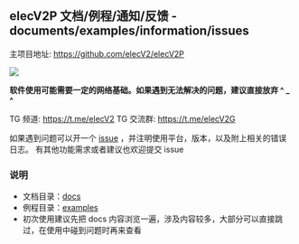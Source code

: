 ## elecV2P 文档/例程/通知/反馈 - documents/examples/information/issues

主项目地址: https://github.com/elecV2/elecV2P

![](https://raw.githubusercontent.com/elecV2/elecV2P-dei/master/docs/res/overview.png)

**软件使用可能需要一定的网络基础。如果遇到无法解决的问题，建议直接放弃 ^ _ ^**

TG 频道: https://t.me/elecV2
TG 交流群: https://t.me/elecV2G

如果遇到问题可以开一个 [issue](https://github.com/elecV2/elecV2P-dei/issues) ，并注明使用平台，版本，以及附上相关的错误日志。
有其他功能需求或者建议也欢迎提交 issue

### 说明

- 文档目录：[docs](https://github.com/elecV2/elecV2P-dei/tree/master/docs)
- 例程目录：[examples](https://github.com/elecV2/elecV2P-dei/tree/master/examples)
- 初次使用建议先把 docs 内容浏览一遍，涉及内容较多，大部分可以直接跳过，在使用中碰到问题时再来查看